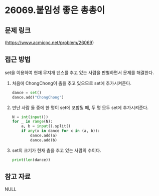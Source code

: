# 26069.붙임성 좋은 총총이

## 문제 링크

(https://www.acmicpc.net/problem/26069)

## 접근 방법

set을 이용하여 현재 무지개 댄스를 추고 있는 사람을 판별하면서 문제를 해결한다.

1. 처음에 ChongChong이 춤을 추고 있으므로 set에 추가시켜준다.
   ```python
   dance = set()
   dance.add("ChongChong")
   ```
2. 만난 사람 둘 중에 한 명이 set에 포함될 때, 두 명 모두 set에 추가시켜준다.
   ```python
   N = int(input())
   for _ in range(N):
       a, b = input().split()
       if any(x in dance for x in (a, b)):
           dance.add(a)
           dance.add(b)
   ```
3. set의 크기가 현재 춤을 추고 있는 사람의 수이다.
   ```python
   print(len(dance))
   ```

## 참고 자료

NULL
